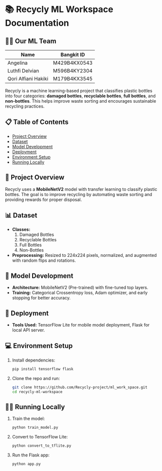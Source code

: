 # 📚 Recycly ML Workspace Documentation

## 🕵️‍♀️ Our ML Team
| Name              | Bangkit ID       |
|-------------------|------------------|
| Angelina          | M429B4KX0543       |
| Luthfi Delvian      |  M596B4KY2304      |
| Qori Alfiani Hakiki     | M179B4KX3545     |

Recycly is a machine learning-based project that classifies plastic bottles into four categories: **damaged bottles**, **recyclable bottles**, **full bottles**, and **non-bottles**. This helps improve waste sorting and encourages sustainable recycling practices.

## 📋 Table of Contents
- [Project Overview](#project-overview)
- [Dataset](#dataset)
- [Model Development](#model-development)
- [Deployment](#deployment)
- [Environment Setup](#environment-setup)
- [Running Locally](#running-locally)


## 📌 Project Overview
Recycly uses a **MobileNetV2** model with transfer learning to classify plastic bottles. The goal is to improve recycling by automating waste sorting and providing rewards for proper disposal.

## 📊 Dataset
- **Classes:**  
  1. Damaged Bottles  
  2. Recyclable Bottles  
  3. Full Bottles  
  4. Non-Bottles  
- **Preprocessing:** Resized to 224x224 pixels, normalized, and augmented with random flips and rotations.

## 🚰 Model Development
- **Architecture:** MobileNetV2 (Pre-trained) with fine-tuned top layers.
- **Training:** Categorical Crossentropy loss, Adam optimizer, and early stopping for better accuracy.

## 🚀 Deployment
- **Tools Used:** TensorFlow Lite for mobile model deployment, Flask for local API server.

## 💻 Environment Setup
1. Install dependencies:
   ```bash
   pip install tensorflow flask
   ```
2. Clone the repo and run:
   ```bash
   git clone https://github.com/Recycly-project/ml_work_space.git
   cd recycly-ml-workspace
   ```

## 🏃‍♂️ Running Locally
1. Train the model:
   ```bash
   python train_model.py
   ```
2. Convert to TensorFlow Lite:
   ```bash
   python convert_to_tflite.py
   ```
3. Run the Flask app:
   ```bash
   python app.py
   ```

